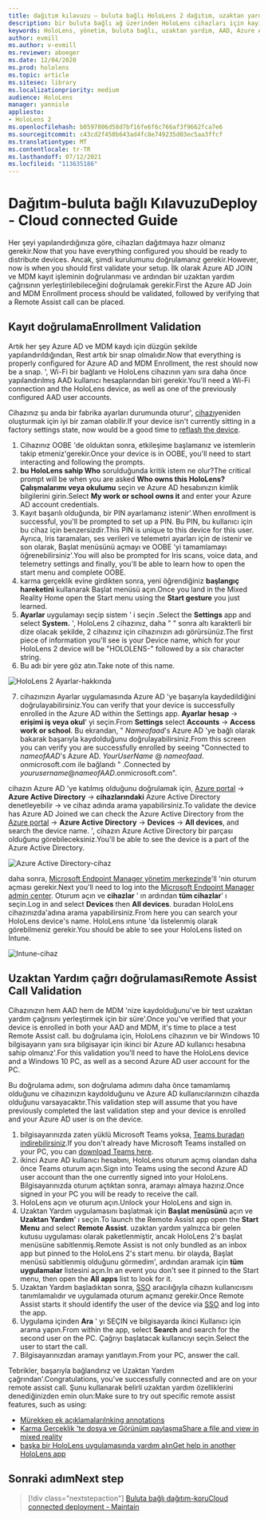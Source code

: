 ```yaml
---
title: dağıtım kılavuzu – buluta bağlı HoloLens 2 dağıtım, uzaktan yardım dağıtımı ile ölçeklendirerek
description: bir buluta bağlı ağ üzerinden HoloLens cihazları için kayıt ve uzaktan yardım doğrulaması yapmayı öğrenin.
keywords: HoloLens, yönetim, buluta bağlı, uzaktan yardım, AAD, Azure AD, MDM, mobil cihaz yönetimi
author: evmill
ms.author: v-evmill
ms.reviewer: aboeger
ms.date: 12/04/2020
ms.prod: hololens
ms.topic: article
ms.sitesec: library
ms.localizationpriority: medium
audience: HoloLens
manager: yannisle
appliesto:
- HoloLens 2
ms.openlocfilehash: b0597806d58d7bf16fe6f6c766af3f9662fca7e6
ms.sourcegitcommit: c43cd2f450b643ad4fc8e749235d03ec5aa3ffcf
ms.translationtype: MT
ms.contentlocale: tr-TR
ms.lasthandoff: 07/12/2021
ms.locfileid: "113635186"
---
```

# <a name="deploy---cloud-connected-guide"></a><span data-ttu-id="a7f03-104">Dağıtım-buluta bağlı Kılavuzu</span><span class="sxs-lookup"><span data-stu-id="a7f03-104">Deploy - Cloud connected Guide</span></span>

<span data-ttu-id="a7f03-105">Her şeyi yapılandırdığınıza göre, cihazları dağıtmaya hazır olmanız gerekir.</span><span class="sxs-lookup"><span data-stu-id="a7f03-105">Now that you have everything configured you should be ready to distribute devices.</span></span> <span data-ttu-id="a7f03-106">Ancak, şimdi kurulumunu doğrulamanız gerekir.</span><span class="sxs-lookup"><span data-stu-id="a7f03-106">However, now is when you should first validate your setup.</span></span> <span data-ttu-id="a7f03-107">İlk olarak Azure AD JOIN ve MDM kayıt işleminin doğrulanması ve ardından bir uzaktan yardım çağrısının yerleştirilebileceğini doğrulamak gerekir.</span><span class="sxs-lookup"><span data-stu-id="a7f03-107">First the Azure AD Join and MDM Enrollment process should be validated, followed by verifying that a Remote Assist call can be placed.</span></span>

## <a name="enrollment-validation"></a><span data-ttu-id="a7f03-108">Kayıt doğrulama</span><span class="sxs-lookup"><span data-stu-id="a7f03-108">Enrollment Validation</span></span>

<span data-ttu-id="a7f03-109">Artık her şey Azure AD ve MDM kaydı için düzgün şekilde yapılandırıldığından, Rest artık bir snap olmalıdır.</span><span class="sxs-lookup"><span data-stu-id="a7f03-109">Now that everything is properly configured for Azure AD and MDM Enrollment, the rest should now be a snap.</span></span> <span data-ttu-id="a7f03-110">&#39;, Wi-Fi bir bağlantı ve HoloLens cihazının yanı sıra daha önce yapılandırılmış AAD kullanıcı hesaplarından biri gerekir.</span><span class="sxs-lookup"><span data-stu-id="a7f03-110">You&#39;ll need a Wi-Fi connection and the HoloLens device, as well as one of the previously configured AAD user accounts.</span></span>

<span data-ttu-id="a7f03-111">Cihazınız şu anda bir fabrika ayarları durumunda oturur&#39;, [cihazı](/hololens/hololens-recovery#clean-reflash-the-device)yeniden oluşturmak için iyi bir zaman olabilir.</span><span class="sxs-lookup"><span data-stu-id="a7f03-111">If your device isn&#39;t currently sitting in a factory settings state, now would be a good time to [reflash the device](/hololens/hololens-recovery#clean-reflash-the-device).</span></span>

1. <span data-ttu-id="a7f03-112">Cihazınız OOBE 'de olduktan sonra, etkileşime başlamanız ve istemlerin takip etmeniz&#39;gerekir.</span><span class="sxs-lookup"><span data-stu-id="a7f03-112">Once your device is in OOBE, you&#39;ll need to start interacting and following the prompts.</span></span> 
1. <span data-ttu-id="a7f03-113">**bu HoloLens sahip Who** sorulduğunda kritik istem ne olur?</span><span class="sxs-lookup"><span data-stu-id="a7f03-113">The critical prompt will be when you are asked **Who owns this HoloLens?**</span></span> <span data-ttu-id="a7f03-114">**Çalışmalarımı veya okulumu** seçin ve Azure AD hesabınızın kimlik bilgilerini girin.</span><span class="sxs-lookup"><span data-stu-id="a7f03-114">Select **My work or school owns it** and enter your Azure AD account credentials.</span></span>
1. <span data-ttu-id="a7f03-115">Kayıt başarılı olduğunda, bir PIN ayarlamanız istenir&#39;.</span><span class="sxs-lookup"><span data-stu-id="a7f03-115">When enrollment is successful, you&#39;ll be prompted to set up a PIN.</span></span> <span data-ttu-id="a7f03-116">Bu PIN, bu kullanıcı için bu cihaz için benzersizdir.</span><span class="sxs-lookup"><span data-stu-id="a7f03-116">This PIN is unique to this device for this user.</span></span> <span data-ttu-id="a7f03-117">Ayrıca, Iris taramaları, ses verileri ve telemetri ayarları için de istenir ve son olarak, Başlat menüsünü açmayı ve OOBE 'yi tamamlamayı öğrenebilirsiniz&#39;.</span><span class="sxs-lookup"><span data-stu-id="a7f03-117">You will also be prompted for Iris scans, voice data, and telemetry settings and finally, you&#39;ll be able to learn how to open the start menu and complete OOBE.</span></span>
1. <span data-ttu-id="a7f03-118">karma gerçeklik evine girdikten sonra, yeni öğrendiğiniz **başlangıç hareketini** kullanarak Başlat menüsü açın.</span><span class="sxs-lookup"><span data-stu-id="a7f03-118">Once you land in the Mixed Reality Home open the Start menu using the **Start gesture** you just learned.</span></span>
1. <span data-ttu-id="a7f03-119">**Ayarlar** uygulamayı seçip sistem ' i seçin **.**</span><span class="sxs-lookup"><span data-stu-id="a7f03-119">Select the **Settings** app and select **System.**</span></span> <span data-ttu-id="a7f03-120">&#39;, HoloLens 2 cihazınız, daha &quot; &quot; sonra altı karakterli bir dize olacak şekilde, 2 cihazınız için cihazınızın adı görürsünüz.</span><span class="sxs-lookup"><span data-stu-id="a7f03-120">The first piece of information you&#39;ll see is your Device name, which for your HoloLens 2 device will be &quot;HOLOLENS-&quot; followed by a six character string.</span></span>
1. <span data-ttu-id="a7f03-121">Bu adı bir yere göz atın.</span><span class="sxs-lookup"><span data-stu-id="a7f03-121">Take note of this name.</span></span>

![HoloLens 2 Ayarlar-hakkında](./images/hololens2-settings-about.jpg)

7. <span data-ttu-id="a7f03-123">cihazınızın Ayarlar uygulamasında Azure AD 'ye başarıyla kaydedildiğini doğrulayabilirsiniz.</span><span class="sxs-lookup"><span data-stu-id="a7f03-123">You can verify that your device is successfully enrolled in the Azure AD within the Settings app.</span></span> <span data-ttu-id="a7f03-124">**Ayarlar** **hesap**  ->  **erişimi iş veya okul**' yi seçin.</span><span class="sxs-lookup"><span data-stu-id="a7f03-124">From **Settings** select **Accounts** -> **Access work or school**.</span></span> <span data-ttu-id="a7f03-125">Bu ekrandan, &quot; _Nameofaad_&#39;s Azure AD 'ye bağlı olarak bakarak başarıyla kaydolduğunu doğrulayabilirsiniz.</span><span class="sxs-lookup"><span data-stu-id="a7f03-125">From this screen you can verify you are successfully enrolled by seeing &quot;Connected to _nameofAAD_&#39;s Azure AD.</span></span> <span data-ttu-id="a7f03-126">_YourUserName_ @ _nameofaad_. onmicrosoft.com ile bağlandı &quot; .</span><span class="sxs-lookup"><span data-stu-id="a7f03-126">Connected by _yourusername_@_nameofAAD_.onmicrosoft.com&quot;.</span></span>


<span data-ttu-id="a7f03-127">cihazın Azure AD 'ye katılmış olduğunu doğrulamak için, [Azure portal](https://portal.azure.com/#home)  ->  **Azure Active Directory**  ->  **cihazlarındaki** Azure Active Directory denetleyebilir  ->  ve cihaz adında arama yapabilirsiniz.</span><span class="sxs-lookup"><span data-stu-id="a7f03-127">To validate the device has Azure AD Joined we can check the Azure Active Directory from the [Azure portal](https://portal.azure.com/#home) -> **Azure Active Directory** -> **Devices** -> **All devices**, and search the device name.</span></span> <span data-ttu-id="a7f03-128">&#39;, cihazın Azure Active Directory bir parçası olduğunu görebileceksiniz.</span><span class="sxs-lookup"><span data-stu-id="a7f03-128">You&#39;ll be able to see the device is a part of the Azure Active Directory.</span></span>


![Azure Active Directory-cihaz](./images/aad-enrollment.png)

<span data-ttu-id="a7f03-130">daha sonra, [Microsoft Endpoint Manager yönetim merkezinde](https://endpoint.microsoft.com/#home)&#39;ll 'nin oturum açması gerekir.</span><span class="sxs-lookup"><span data-stu-id="a7f03-130">Next you&#39;ll need to log into the [Microsoft Endpoint Manager admin center](https://endpoint.microsoft.com/#home).</span></span> <span data-ttu-id="a7f03-131">Oturum açın ve **cihazlar** ' ın ardından **tüm cihazlar**' ı seçin.</span><span class="sxs-lookup"><span data-stu-id="a7f03-131">Log in and select **Devices** then **All devices**.</span></span> <span data-ttu-id="a7f03-132">buradan HoloLens cihazınızda&#39;adına arama yapabilirsiniz.</span><span class="sxs-lookup"><span data-stu-id="a7f03-132">From here you can search your HoloLens device&#39;s name.</span></span> <span data-ttu-id="a7f03-133">HoloLens ıntune 'da listelenmiş olarak görebilmeniz gerekir.</span><span class="sxs-lookup"><span data-stu-id="a7f03-133">You should be able to see your HoloLens listed on Intune.</span></span>

![Intune-cihaz](./images/endpoint-all-devices-enrolled.png)

## <a name="remote-assist-call-validation"></a><span data-ttu-id="a7f03-135">Uzaktan Yardım çağrı doğrulaması</span><span class="sxs-lookup"><span data-stu-id="a7f03-135">Remote Assist Call Validation</span></span>

<span data-ttu-id="a7f03-136">Cihazınızın hem AAD hem de MDM 'nize kaydolduğunu&#39;ve bir test uzaktan yardım çağrısını yerleştirmek için bir süre&#39;.</span><span class="sxs-lookup"><span data-stu-id="a7f03-136">Once you&#39;ve verified that your device is enrolled in both your AAD and MDM, it&#39;s time to place a test Remote Assist call.</span></span> <span data-ttu-id="a7f03-137">bu doğrulama için, HoloLens cihazının ve bir Windows 10 bilgisayarın yanı sıra bilgisayar için ikinci bir Azure AD kullanıcı hesabına sahip olmanız&#39;.</span><span class="sxs-lookup"><span data-stu-id="a7f03-137">For this validation you&#39;ll need to have the HoloLens device and a Windows 10 PC, as well as a second Azure AD user account for the PC.</span></span>

<span data-ttu-id="a7f03-138">Bu doğrulama adımı, son doğrulama adımını daha önce tamamlamış olduğunu ve cihazınızın kaydolduğunu ve Azure AD kullanıcılarınızın cihazda olduğunu varsayacaktır.</span><span class="sxs-lookup"><span data-stu-id="a7f03-138">This validation step will assume that you have previously completed the last validation step and your device is enrolled and your Azure AD user is on the device.</span></span>


1. <span data-ttu-id="a7f03-139">bilgisayarınızda zaten yüklü Microsoft Teams yoksa, [Teams buradan indirebilirsiniz](https://www.microsoft.com/microsoft-365/microsoft-teams/download-app).</span><span class="sxs-lookup"><span data-stu-id="a7f03-139">If you don't already have Microsoft Teams installed on your PC, you can [download Teams here](https://www.microsoft.com/microsoft-365/microsoft-teams/download-app).</span></span>
2. <span data-ttu-id="a7f03-140">ikinci Azure AD kullanıcı hesabını, HoloLens oturum açmış olandan daha önce Teams oturum açın.</span><span class="sxs-lookup"><span data-stu-id="a7f03-140">Sign into Teams using the second  Azure AD user account than the one currently signed into your HoloLens.</span></span> <span data-ttu-id="a7f03-141">Bilgisayarınızda oturum açtıktan sonra, aramayı almaya hazırız.</span><span class="sxs-lookup"><span data-stu-id="a7f03-141">Once signed in your PC you will be ready to receive the call.</span></span>
3. <span data-ttu-id="a7f03-142">HoloLens açın ve oturum açın.</span><span class="sxs-lookup"><span data-stu-id="a7f03-142">Unlock your HoloLens and sign in.</span></span>
4. <span data-ttu-id="a7f03-143">Uzaktan Yardım uygulamasını başlatmak için **Başlat menüsünü** açın ve **Uzaktan Yardım**' ı seçin.</span><span class="sxs-lookup"><span data-stu-id="a7f03-143">To launch the Remote Assist app open the **Start Menu** and select **Remote Assist**.</span></span> <span data-ttu-id="a7f03-144">uzaktan yardım yalnızca bir gelen kutusu uygulaması olarak paketlenmiştir, ancak HoloLens 2&#39;s başlat menüsüne sabitlenmiş.</span><span class="sxs-lookup"><span data-stu-id="a7f03-144">Remote Assist is not only bundled as an inbox app but pinned to the HoloLens 2&#39;s start menu.</span></span> <span data-ttu-id="a7f03-145">bir olayda, Başlat menüsü sabitlenmiş olduğunu görmedim&#39;, ardından aramak için **tüm uygulamalar** listesini açın.</span><span class="sxs-lookup"><span data-stu-id="a7f03-145">In an event you don&#39;t see it pinned to the Start menu, then open the **All apps** list to look for it.</span></span>
5. <span data-ttu-id="a7f03-146">Uzaktan Yardım başladıktan sonra, [SSO](/azure/active-directory/manage-apps/what-is-single-sign-on) aracılığıyla cihazın kullanıcısını tanımlamalıdır ve uygulamada oturum açmanız gerekir.</span><span class="sxs-lookup"><span data-stu-id="a7f03-146">Once Remote Assist starts it should identify the user of the device via [SSO](/azure/active-directory/manage-apps/what-is-single-sign-on) and log into the app.</span></span>
6. <span data-ttu-id="a7f03-147">Uygulama içinden **Ara** ' yı SEÇIN ve bilgisayarda ikinci Kullanıcı için arama yapın.</span><span class="sxs-lookup"><span data-stu-id="a7f03-147">From within the app, select **Search** and search for the second user on the PC.</span></span> <span data-ttu-id="a7f03-148">Çağrıyı başlatacak kullanıcıyı seçin.</span><span class="sxs-lookup"><span data-stu-id="a7f03-148">Select the user to start the call.</span></span>
7. <span data-ttu-id="a7f03-149">Bilgisayarınızdan aramayı yanıtlayın.</span><span class="sxs-lookup"><span data-stu-id="a7f03-149">From your PC, answer the call.</span></span>

<span data-ttu-id="a7f03-150">Tebrikler, başarıyla bağlandınız ve Uzaktan Yardım çağrından&#39;.</span><span class="sxs-lookup"><span data-stu-id="a7f03-150">Congratulations, you&#39;ve successfully connected and are on your remote assist call.</span></span> <span data-ttu-id="a7f03-151">Şunu kullanarak belirli uzaktan yardım özelliklerini denediğinizden emin olun:</span><span class="sxs-lookup"><span data-stu-id="a7f03-151">Make sure to try out specific remote assist features, such as using:</span></span>

- [<span data-ttu-id="a7f03-152">Mürekkep ek açıklamaları</span><span class="sxs-lookup"><span data-stu-id="a7f03-152">Inking annotations</span></span>](/dynamics365/mixed-reality/remote-assist/add-annotations-hololens)
- [<span data-ttu-id="a7f03-153">Karma Gerçeklik 'te dosya ve Görünüm paylaşma</span><span class="sxs-lookup"><span data-stu-id="a7f03-153">Share a file and view in mixed reality</span></span>](/dynamics365/mixed-reality/remote-assist/display-save-files)
- [<span data-ttu-id="a7f03-154">başka bir HoloLens uygulamasında yardım alın</span><span class="sxs-lookup"><span data-stu-id="a7f03-154">Get help in another HoloLens app</span></span>](/dynamics365/mixed-reality/remote-assist/get-help-hololens-app-hololens)

## <a name="next-step"></a><span data-ttu-id="a7f03-155">Sonraki adım</span><span class="sxs-lookup"><span data-stu-id="a7f03-155">Next step</span></span>

> [!div class="nextstepaction"]
> [<span data-ttu-id="a7f03-156">Buluta bağlı dağıtım-koru</span><span class="sxs-lookup"><span data-stu-id="a7f03-156">Cloud connected deployment - Maintain</span></span>](hololens2-cloud-connected-maintain.md)